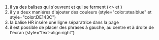 <ol>
<li>il ya des balises qui s'ouvrent et qui se ferment (<> et </ >)</li>
<li>il y a deux maniéres d'ajouter des couleurs (style="color:stealblue" et style="color:DE143C")</li>
<li>la balise HR insére une ligne séparatrice  dans la page</li>
<li>il est possible de placer des phrases à gauche, au centre et à droite de l'ecran (style="text-align:right")</li>
</ol>
